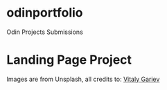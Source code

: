 # odinportfolio
Odin Projects Submissions
<h1>Landing Page Project</h1>
<p>Images are from Unsplash, all credits to: <a href="https://unsplash.com/@silverkblack">Vitaly Gariev</a></p>
